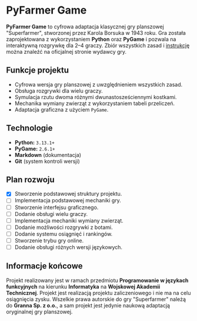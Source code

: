 # PyFarmer Game

**PyFarmer Game** to cyfrowa adaptacja klasycznej gry planszowej "Superfarmer", stworzonej przez Karola Borsuka w 1943 roku. Gra została zaprojektowana z wykorzystaniem **Python** oraz **PyGame** i pozwala na interaktywną rozgrywkę dla 2–4 graczy.
Zbiór wszystkich zasad i [instrukcję](https://files.rebel.pl/files/instrukcje/SUPERFARMER_DELUX.pdf)
można znaleźć na oficjalnej stronie wydawcy gry.

## Funkcje projektu
- Cyfrowa wersja gry planszowej z uwzględnieniem wszystkich zasad.
- Obsługa rozgrywki dla wielu graczy.
- Symulacja rzutu dwoma różnymi dwunastosześciennymi kostkami.
- Mechanika wymiany zwierząt z wykorzystaniem tabeli przeliczeń.
- Adaptacja graficzna z użyciem `PyGame`.

## Technologie
- **Python:** `3.13.1+`
- **PyGame:** `2.6.1+`
- **Markdown** (dokumentacja)
- **Git** (system kontroli wersji)

## Plan rozwoju
- [x] Stworzenie podstawowej struktury projektu.
- [ ] Implementacja podstawowej mechaniki gry.
- [ ] Stworzenie interfejsu graficznego.
- [ ] Dodanie obsługi wielu graczy.
- [ ] Implementacja mechaniki wymiany zwierząt.
- [ ] Dodanie możliwości rozgrywki z botami.
- [ ] Dodanie systemu osiągnięć i rankingów.
- [ ] Stworzenie trybu gry online.
- [ ] Dodanie obsługi różnych wersji językowych.

## Informacje końcowe
Projekt realizowany jest w ramach przedmiotu **Programowanie w językach funkcyjnych** na kierunku **Informatyka** na **Wojskowej Akademii Technicznej**. Projekt jest realizacją projektu zaliczeniowego i nie ma na celu osiągnięcia zysku. Wszelkie prawa autorskie do gry "Superfarmer" należą do **Granna Sp. z o.o.**, a sam projekt jest jedynie naukową adaptacją oryginalnej gry planszowej.